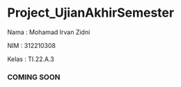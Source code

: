 # Project_UjianAkhirSemester

Nama : Mohamad Irvan Zidni

NIM : 312210308

Kelas : TI.22.A.3

### COMING SOON